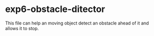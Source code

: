 # exp6-obstacle-ditector
This file can help an moving object detect an obstacle ahead of it and allows it to stop.
